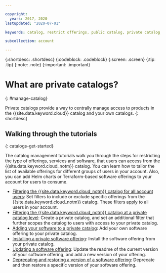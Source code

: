 ```yaml
---

copyright:
  years: 2017, 2020
lastupdated: "2020-07-01"

keywords: catalog, restrict offerings, public catalog, private catalog, Helm chart, Terraform, add software, catalog management, catalogs, software, private products

subcollection: account

---
```


{:shortdesc: .shortdesc}
{:codeblock: .codeblock}
{:screen: .screen}
{:tip: .tip}
{:note: .note}
{:important: .important}

# What are private catalogs? 
{: #manage-catalog}

Private catalogs provide a way to centrally manage access to products in the {{site.data.keyword.cloud}} catalog and your own catalogs.
{: shortdesc}


<!-- You can start creating private catalogs and access catalog settings that apply to your account specifically: -->

<!-- Looking to bring your own products and make them available for the users you choose? We’ve got you covered! Users can install products that you’ve uploaded to your private catalog: -->

<!-- From the Settings page, you can control what products users can view and access in the IBM Cloud catalog. You can also create a private catalog and further scope what's available to users with access to your private catalog: -->

  
## Walking through the tutorials
{: catalogs-get-started}

The catalog management tutorials walk you through the steps for restricting the type of offerings, services and software, that users can access from the {{site.data.keyword.cloud_notm}} catalog. You can learn how to tailor the list of available offerings for different groups of users in your account. Also, you can add Helm charts or Terraform-based software offerings to your account for users to consume. 

  * [Filtering the {{site.data.keyword.cloud_notm}} catalog for all account users](/docs/account?topic=account-filter-account): Set filters to include or exclude specific offerings from the {{site.data.keyword.cloud_notm}} catalog. These filters apply to all users in your account.
  * [Filtering the {{site.data.keyword.cloud_notm}} catalog at a private catalog level](/docs/account?topic=account-restrict-by-user): Create a private catalog, and set an additional filter that further scopes the catalog to users with access to your private catalog. 
  * [Adding your software to a private catalog](/docs/account?topic=account-create-private-catalog): Add your own software offering to your private catalog.
  * [Installing a private software offering](/docs/account?topic=account-install-sw): Install the software offering from your private catalog.
  * [Updating a software offering](https://test.cloud.ibm.com/docs/account?topic=account-update-private): Update the readme of the current version of your software offering, and add a new version of your offering.
  * [Deprecating and restoring a version of a software offering](https://test.cloud.ibm.com/docs/account?topic=account-dep-restore): Deprecate and then restore a specific version of your software offering.







